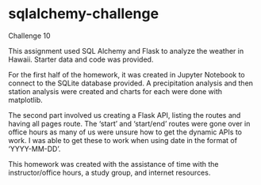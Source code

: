 # sqlalchemy-challenge
 Challenge 10

This assignment used SQL Alchemy and Flask to analyze the weather in Hawaii.  Starter data and code was provided.  

For the first half of the homework, it was created in Jupyter Notebook to connect to the SQLite database provided.  A precipitation analysis and then station analysis were created and charts for each were done with matplotlib.    

The second part involved us creating a Flask API, listing the routes and having all pages route.  The ‘start’ and ‘start/end’ routes were gone over in office hours as many of us were unsure how to get the dynamic APIs to work.  I was able to get these to work when using date in the format of ‘YYYY-MM-DD’.  

This homework was created with the assistance of time with the instructor/office hours, a study group, and internet resources.  
